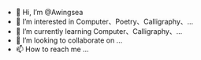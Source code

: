 - 👋 Hi, I’m @Awingsea
- 👀 I’m interested in Computer、Poetry、Calligraphy、...
- 🌱 I’m currently learning Computer、Calligraphy、...
- 💞️ I’m looking to collaborate on ...
- 📫 How to reach me ...

<!---
Awingsea/Awingsea is a ✨ special ✨ repository because its `README.md` (this file) appears on your GitHub profile.
You can click the Preview link to take a look at your changes.
--->
